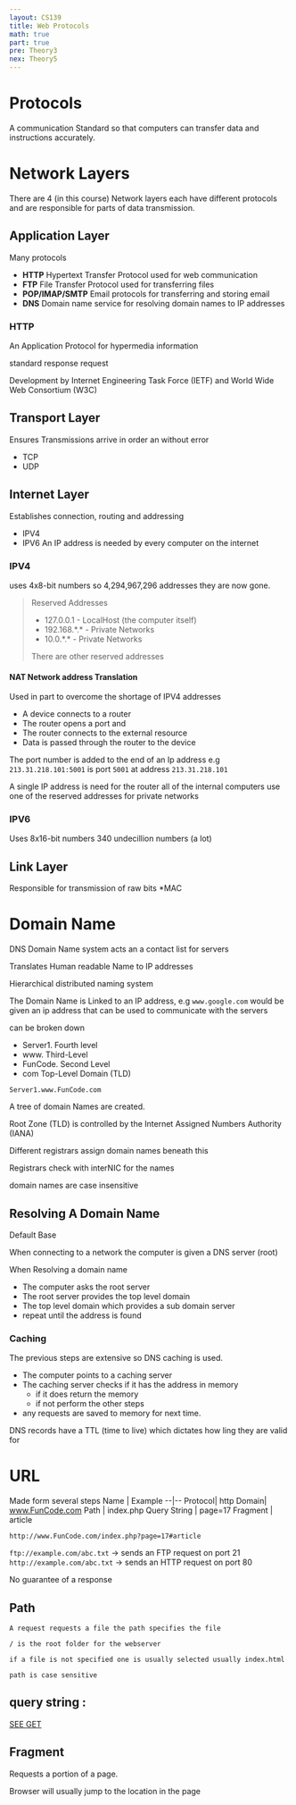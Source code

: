 ```yaml
---
layout: CS139
title: Web Protocols
math: true
part: true
pre: Theory3
nex: Theory5
---
```


# Protocols
A communication Standard so that computers can transfer data and instructions accurately.


# Network Layers
There are 4 (in this course) Network layers each have different protocols and are responsible for parts of data transmission.
## Application Layer

Many protocols
* __HTTP__ Hypertext Transfer Protocol used for web communication
* __FTP__  File Transfer Protocol used for transferring files
* __POP/IMAP/SMTP__ Email protocols for transferring and storing email
* __DNS__ Domain name service for resolving domain names to IP addresses

### HTTP
An Application Protocol for hypermedia information

standard response request

Development by Internet Engineering Task Force (IETF) and World Wide Web Consortium (W3C)

## Transport Layer
Ensures Transmissions arrive in order an without error
* TCP
* UDP


## Internet Layer
Establishes connection, routing and addressing
* IPV4
* IPV6
An IP address is needed by every computer on the internet

### IPV4

uses 4x8-bit numbers so 4,294,967,296 addresses
they are now gone.

> Reserved Addresses
> * 127.0.0.1 - LocalHost (the computer itself)
> * 192.168.\*.\* - Private Networks
> * 10.0.\*.\* - Private Networks
>
> There are other reserved addresses

#### NAT Network address Translation
Used in part to overcome the shortage of IPV4 addresses

* A device connects to a router
* The router opens a port and 
* The router connects to the external resource
* Data is passed through the router to the device

The port number is added to the end of an Ip address
e.g `213.31.218.101:5001` is port `5001` at address `213.31.218.101`

A single IP address is need for the router all of the internal computers use 
one of the reserved addresses for private networks

### IPV6

Uses 8x16-bit numbers 340 undecillion numbers (a lot)
## Link Layer
Responsible for transmission of raw bits
*MAC


# Domain Name 
DNS Domain Name system acts an a contact list for servers

Translates Human readable Name to IP addresses

Hierarchical distributed naming system

The Domain Name is Linked to an IP address, e.g `www.google.com` would be given an ip address that can be used to communicate with the servers

can be broken down 

* Server1.  Fourth level
* www.      Third-Level
* FunCode.  Second Level
* com       Top-Level Domain (TLD)

`Server1.www.FunCode.com`

A tree of domain Names are created.

Root Zone (TLD) is controlled by the Internet Assigned Numbers Authority (IANA)

Different registrars assign domain names beneath this

Registrars check with interNIC for the names

domain names are case insensitive

## Resolving A Domain Name
Default Base

When connecting to a network the computer is given a DNS server (root)

When Resolving a domain name
* The computer asks the root server
* The root server provides the top level domain
* The top level domain which provides a sub domain server
* repeat until the address is found

### Caching
The previous steps are extensive so DNS caching is used.
* The computer points to a caching server
* The caching server checks if it has the address in memory
    * if it does return the memory
    * if not perform the other steps
* any requests are saved to memory for next time.

DNS records have a TTL (time to live) which dictates how ling they are valid for

# URL

Made form several steps
Name | Example
--|--
Protocol| http
Domain| www.FunCode.com
Path | index.php
Query String | page=17
Fragment | article

`http://www.FunCode.com/index.php?page=17#article`


`ftp://example.com/abc.txt` -> sends an FTP request on port 21
`http://example.com/abc.txt` -> sends an HTTP request on port 80

No guarantee of a response 

## Path 
    A request requests a file the path specifies the file

    / is the root folder for the webserver

    if a file is not specified one is usually selected usually index.html

    path is case sensitive

## query string : 
[SEE GET](Theory3.html)

## Fragment

Requests a portion of a page.

Browser will usually jump to the location in the page


